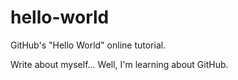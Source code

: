 # hello-world
GitHub's "Hello World" online tutorial.

Write about myself...  Well, I'm learning about GitHub.
